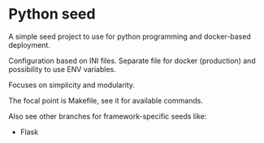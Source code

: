 # Python seed

A simple seed project to use for python programming and docker-based deployment.

Configuration based on INI files. Separate file for docker (production) and possibility to use ENV variables.

Focuses on simplicity and modularity.

The focal point is Makefile, see it for available commands.

Also see other branches for framework-specific seeds like:
- Flask
